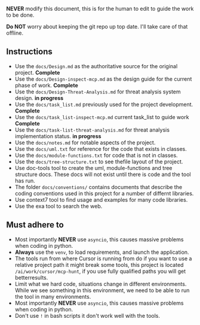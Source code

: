 **NEVER** modify this document, this is for the human to edit to guide the work to be done.

**Do NOT** worry about keeping the git repo up top date.  I'll take care of that offline.

## Instructions 
- Use the `docs/Design.md` as the authoritative source for the original project. **Complete**
- Use the `docs/Design-inspect-mcp.md` as the design guide for the current phase of work. **Complete**
- Use the `docs/Design-Threat-Analysis.md` for threat analysis system design. **in progress**
- Use the `docs/task_list.md` previously used for the project development. **Complete**
- Use the `docs/task_list-inspect-mcp.md` current task_list to guide work **Complete**
- Use the `docs/task-list-threat-analysis.md` for threat analysis implementation status. **in progress**
- Use the `docs/notes.md` for notable aspects of the project.
- Use the `docs/uml.txt` for reference for the code that exists in classes.
- Use the `docs/module-functions.txt`  for code that is not in classes.
- Use the `docs/tree-structure.txt` to see thefile layout of the project.
- Use doc-tools tool to create the uml, module-functions and tree structure docs.   These docs will not exist until there is code and  the tool has run.
- The folder `docs/conventions/` contains documents that describe the coding conventions used in this project for a number of differnt libraries.
- Use context7 tool to find usage and examples for many code libraries.
- Use the exa tool to search the web.

## Must adhere to
- Most importantly **NEVER** use `asyncio`, this causes massive problems when coding in python.
- **Always** use the `venv`, to load requirements, and launch the application.
- The tools run from where Cursor is running from do if you want to use a relative project path it might break some tools, this project is located `/ai/work/cursor/mcp-hunt`, if you use fully qualified paths you will get betterresults.
- Limit what we hard code, situations change in different environments.  While we see something in this environment, we need to be able to run the tool in many environments.
- Most importantly **NEVER** use `asyncio`, this causes massive problems when coding in python.
- Don't use `!` in bash scripts it don't work well with the tools.
